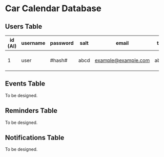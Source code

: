 # Car Calendar Database

## Users Table

| id (AI) | username | password | salt | email               | token  | google_token      | last_login        |
| --      | --       | --       | --   | --                  | --     | --                | --                |
| 1       | user     | #hash#   | abcd | example@example.com | abc123 | asjeifj02j3fi9jaf | 2019-09-23 1:38PM |

## Events Table
To be designed.

## Reminders Table
To be designed.

## Notifications Table
To be designed.
